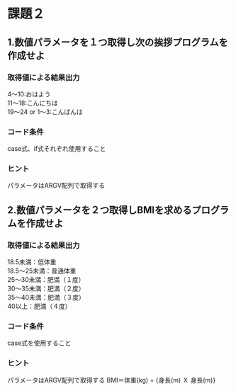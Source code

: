 # 課題２

## 1.数値パラメータを１つ取得し次の挨拶プログラムを作成せよ

### 取得値による結果出力
4〜10:おはよう  
11〜18:こんにちは  
19〜24 or 1〜3:こんばんは  

### コード条件
case式、if式それぞれ使用すること

### ヒント
パラメータはARGV配列で取得する

## 2.数値パラメータを２つ取得しBMIを求めるプログラムを作成せよ

### 取得値による結果出力
18.5未満：低体重  
18.5～25未満：普通体重  
25～30未満：肥満（１度）  
30～35未満：肥満（２度）  
35～40未満：肥満（３度）  
40以上：肥満（４度）  

### コード条件
case式を使用すること

### ヒント
パラメータはARGV配列で取得する
BMI＝体重(kg) ÷ {身長(m) Ｘ 身長(m)}
